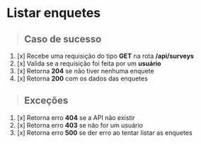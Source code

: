 # Listar enquetes

> ## Caso de sucesso

1. [x] Recebe uma requisição do tipo **GET** na rota **/api/surveys**
2. [x] Valida se a requisição foi feita por um **usuário**
3. [x] Retorna **204** se não tiver nenhuma enquete
4. [x] Retorna **200** com os dados das enquetes

> ## Exceções

1. [x] Retorna erro **404** se a API não existir
2. [x] Retorna erro **403** se não for um usuário
3. [x] Retorna erro **500** se der erro ao tentar listar as enquetes